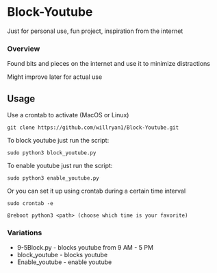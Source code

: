 # Block-Youtube
Just for personal use, fun project, inspiration from the internet

### Overview

Found bits and pieces on the internet and use it to minimize distractions

Might improve later for actual use

## Usage

Use a crontab to activate (MacOS or Linux)
```
git clone https://github.com/willryan1/Block-Youtube.git
```

To block youtube just run the script:

```
sudo python3 block_youtube.py
```

To enable youtube just run the script:
```
sudo python3 enable_youtube.py
```

Or you can set it up using crontab during a certain time interval
```
sudo crontab -e
```
```
@reboot python3 <path> (choose which time is your favorite)
```

### Variations
* 9-5Block.py - blocks youtube from 9 AM - 5 PM
* block_youtube - blocks youtube
* Enable_youtube - enable youtube
